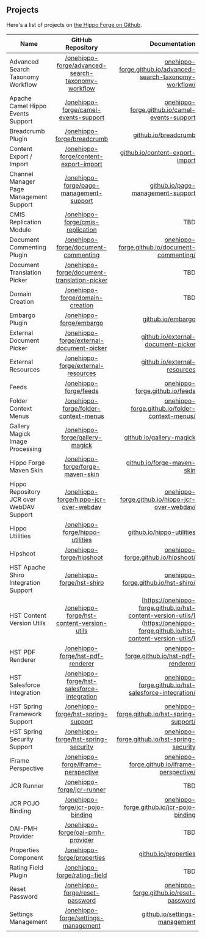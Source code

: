 
## Projects

Here's a list of projects on [the Hippo Forge on Github](https://github.com/onehippo-forge).

| Name                   | GitHub Repository |  Documentation  |
| ---------------------- |:----------------------:| -----------:|
| Advanced Search Taxonomy Workflow | [/onehippo-forge/advanced-search-taxonomy-workflow](https://github.com/onehippo-forge/advanced-search-taxonomy-workflow) | [onehippo-forge.github.io/advanced-search-taxonomy-workflow/](https://onehippo-forge.github.io/advanced-search-taxonomy-workflow/)
| Apache Camel Hippo Events Support | [/onehippo-forge/camel-events-support](https://github.com/onehippo-forge/camel-events-support) | [onehippo-forge.github.io/camel-events-support](https://onehippo-forge.github.io/camel-events-support)
| Breadcrumb Plugin | [/onehippo-forge/breadcrumb](https://github.com/onehippo-forge/breadcrumb) | [github.io/breadcrumb](https://onehippo-forge.github.io/breadcrumb)
| Content Export / Import | [/onehippo-forge/content-export-import](https://github.com/onehippo-forge/content-export-import) | [github.io/content-export-import](https://onehippo-forge.github.io/content-export-import)
| Channel Manager Page Management Support | [/onehippo-forge/page-management-support](https://github.com/onehippo-forge/page-management-support) | [github.io/page-management-support](https://onehippo-forge.github.io/page-management-support)
| CMIS Replication Module | [/onehippo-forge/cmis-replication](https://github.com/onehippo-forge/cmis-replication) | TBD
| Document Commenting Plugin | [/onehippo-forge/document-commenting](https://github.com/onehippo-forge/document-commenting) | [onehippo-forge.github.io/document-commenting/](https://onehippo-forge.github.io/document-commenting/) 
| Document Translation Picker | [/onehippo-forge/document-translation-picker](https://github.com/onehippo-forge/document-translation-picker) | TBD
| Domain Creation | [/onehippo-forge/domain-creation](https://github.com/onehippo-forge/domain-creation) | TBD
| Embargo Plugin | [/onehippo-forge/embargo](https://github.com/onehippo-forge/embargo) | [github.io/embargo](https://onehippo-forge.github.io/embargo/)
| External Document Picker | [/onehippo-forge/external-document-picker](https://github.com/onehippo-forge/external-document-picker) | [github.io/external-document-picker](https://onehippo-forge.github.io/external-document-picker)
| External Resources  | [/onehippo-forge/external-resources](https://github.com/onehippo-forge/external-resources) | [github.io/external-resources](https://onehippo-forge.github.io/external-resources)
| Feeds | [/onehippo-forge/feeds](https://github.com/onehippo-forge/feeds) | [onehippo-forge.github.io/feeds](https://onehippo-forge.github.io/feeds)
| Folder Context Menus | [/onehippo-forge/folder-context-menus](https://github.com/onehippo-forge/folder-context-menus) | [onehippo-forge.github.io/folder-context-menus/](https://onehippo-forge.github.io/folder-context-menus/) 
| Gallery Magick Image Processing | [/onehippo-forge/gallery-magick](https://github.com/onehippo-forge/gallery-magick) | [github.io/gallery-magick](https://onehippo-forge.github.io/gallery-magick)
| Hippo Forge Maven Skin | [/onehippo-forge/forge-maven-skin](https://github.com/onehippo-forge/forge-maven-skin) | [github.io/forge-maven-skin](https://onehippo-forge.github.io/forge-maven-skin)
| Hippo Repository JCR over WebDAV Support | [/onehippo-forge/hippo-jcr-over-webdav](https://github.com/onehippo-forge/hippo-jcr-over-webdav) | [onehippo-forge.github.io/hippo-jcr-over-webdav/](https://onehippo-forge.github.io/hippo-jcr-over-webdav/) 
| Hippo Utilities | [/onehippo-forge/hippo-utilities](https://github.com/onehippo-forge/hippo-utilities) | [github.io/hippo-utilities](https://onehippo-forge.github.io/hippo-utilities)
| Hipshoot | [/onehippo-forge/hipshoot](https://github.com/onehippo-forge/hipshoot) | [onehippo-forge.github.io/hipshoot/](https://onehippo-forge.github.io/hipshoot/)
| HST Apache Shiro Integration Support | [/onehippo-forge/hst-shiro](https://github.com/onehippo-forge/hst-shiro) | [onehippo-forge.github.io/hst-shiro/](https://onehippo-forge.github.io/hst-shiro/)
| HST Content Version Utils | [/onehippo-forge/hst-content-version-utils](https://github.com/onehippo-forge/hst-content-version-utils) | [https://onehippo-forge.github.io/hst-content-version-utils/](https://onehippo-forge.github.io/hst-content-version-utils/) 
| HST PDF Renderer | [/onehippo-forge/hst-pdf-renderer](https://github.com/onehippo-forge/hst-pdf-renderer) | [onehippo-forge.github.io/hst-pdf-renderer/](https://onehippo-forge.github.io/hst-pdf-renderer/) 
| HST Salesforce Integration | [/onehippo-forge/hst-salesforce-integration](https://github.com/onehippo-forge/hst-salesforce-integration) | [onehippo-forge.github.io/hst-salesforce-integration/](https://onehippo-forge.github.io/hst-salesforce-integration/) 
| HST Spring Framework Support | [/onehippo-forge/hst-spring-support](https://github.com/onehippo-forge/hst-spring-support) | [onehippo-forge.github.io/hst-spring-support/](https://onehippo-forge.github.io/hst-spring-support/)
| HST Spring Security Support | [/onehippo-forge/hst-spring-security](https://github.com/onehippo-forge/hst-spring-security) | [onehippo-forge.github.io/hst-spring-security](https://onehippo-forge.github.io/hst-spring-security/)
| IFrame Perspective | [/onehippo-forge/iframe-perspective](https://github.com/onehippo-forge/iframe-perspective) | [onehippo-forge.github.io/iframe-perspective/](https://onehippo-forge.github.io/iframe-perspective/)
| JCR Runner | [/onehippo-forge/jcr-runner](https://github.com/onehippo-forge/jcr-runner) | TBD
| JCR POJO Binding | [/onehippo-forge/jcr-pojo-binding](https://github.com/onehippo-forge/jcr-pojo-binding) | [onehippo-forge.github.io/jcr-pojo-binding](https://onehippo-forge.github.io/jcr-pojo-binding/)
| OAI-PMH Provider | [/onehippo-forge/oai-pmh-provider](https://github.com/onehippo-forge/oai-pmh-provider) | TBD
| Properties Component | [/onehippo-forge/properties](https://github.com/onehippo-forge/properties) | [github.io/properties](https://onehippo-forge.github.io/properties/)
| Rating Field Plugin | [/onehippo-forge/rating-field](https://github.com/onehippo-forge/rating-field) | TBD
| Reset Password | [/onehippo-forge/reset-password](https://github.com/onehippo-forge/reset-password) | [onehippo-forge.github.io/reset-password](https://onehippo-forge.github.io/reset-password)
| Settings Management | [/onehippo-forge/settings-management](https://github.com/onehippo-forge/settings-management) | [github.io/settings-management](https://onehippo-forge.github.io/settings-management/)
